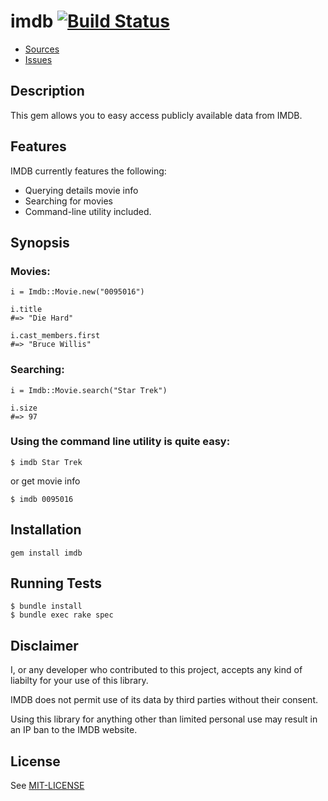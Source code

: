 # imdb [![Build Status](https://travis-ci.org/ariejan/imdb.png?branch=master)](https://travis-ci.org/ariejan/imdb)

* [Sources](https://github.com/ariejan/imdb)
* [Issues](https://github.com/ariejan/imdb/issues)

## Description

This gem allows you to easy access publicly available data from IMDB.

## Features

IMDB currently features the following:

* Querying details movie info
* Searching for movies
* Command-line utility included.

## Synopsis

### Movies:

    i = Imdb::Movie.new("0095016")

    i.title
    #=> "Die Hard"

    i.cast_members.first
    #=> "Bruce Willis"

### Searching:

    i = Imdb::Movie.search("Star Trek")

    i.size
    #=> 97

### Using the command line utility is quite easy:

    $ imdb Star Trek

or get movie info

    $ imdb 0095016

## Installation

    gem install imdb

## Running Tests

    $ bundle install
    $ bundle exec rake spec

## Disclaimer

I, or any developer who contributed to this project, accepts any kind of
liabilty for your use of this library.

IMDB does not permit use of its data by third parties without their consent.

Using this library for anything other than limited personal use may result
in an IP ban to the IMDB website.

## License

See [MIT-LICENSE](https://github.com/ariejan/imdb/blob/master/MIT-LICENSE)
